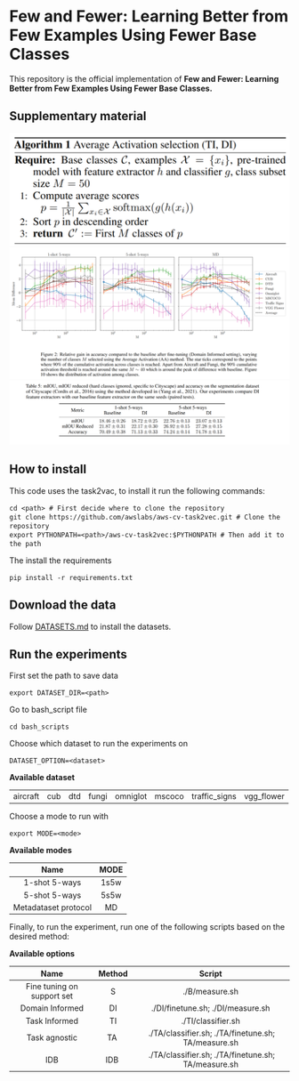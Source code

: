 # Few and Fewer: Learning Better from Few Examples Using Fewer Base Classes
This repository is the official implementation of **Few and Fewer: Learning Better from Few Examples Using Fewer Base Classes.**

## Supplementary material
![alt text](https://github.com/RafLaf/Few-and-Fewer/blob/main/supp_mat/algo.png?raw=true)
![alt text](https://github.com/RafLaf/Few-and-Fewer/blob/main/supp_mat/top_m.png?raw=true)
![alt text](https://github.com/RafLaf/Few-and-Fewer/blob/main/supp_mat/segm.png?raw=true)


## How to install 
This code uses the task2vac, to install it run the following commands:

    cd <path> # First decide where to clone the repository
    git clone https://github.com/awslabs/aws-cv-task2vec.git # Clone the repository
    export PYTHONPATH=<path>/aws-cv-task2vec:$PYTHONPATH # Then add it to the path

The install the requirements

    pip install -r requirements.txt
## Download the data
Follow [DATASETS.md](datasets/DATASETS.md) to install the datasets.


## Run the experiments

First set the path to save data

    export DATASET_DIR=<path>

Go to bash_script file

    cd bash_scripts

Choose which dataset to run the experiments on
    
    DATASET_OPTION=<dataset>

<b>Available dataset</b>



| |  |  | | |  |  | |
|:--------:|:--------:|:--------:|:--------:|:--------:|:--------:|:--------:|:--------:|
|aircraft | cub| dtd|fungi|omniglot|mscoco|traffic_signs|vgg_flower|

Choose a mode to run with 

    export MODE=<mode>

<b>Available modes</b>

| Name | MODE |
|:--------:|:--------:|
|1-shot 5-ways| 1s5w |
|5-shot 5-ways| 5s5w | 
|Metadataset protocol | MD |

Finally, to run the experiment, run one of the following scripts based on the desired method:

<b>Available options</b>

| Name   | Method | Script |
|:--------:|:--------:|:--------:|
|Fine tuning on support set| S | ./B/measure.sh|
|Domain Informed | DI | ./DI/finetune.sh; ./DI/measure.sh|
|Task Informed | TI | ./TI/classifier.sh |
|Task agnostic | TA | ./TA/classifier.sh; ./TA/finetune.sh; TA/measure.sh|
|IDB | IDB | ./TA/classifier.sh; ./TA/finetune.sh; TA/measure.sh|



